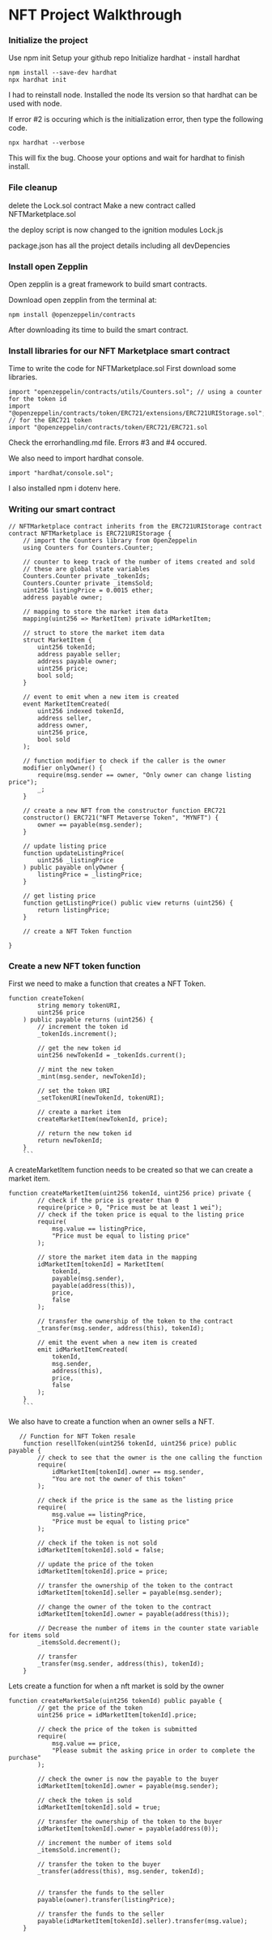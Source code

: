 # NFT Project Walkthrough

### Initialize the project

Use npm init
Setup your github repo
Initialize hardhat - install hardhat

```
npm install --save-dev hardhat
npx hardhat init
```

I had to reinstall node. Installed the node lts version so that hardhat can be used with node.

If error #2 is occuring which is the initialization error, then type the following code.

```
npx hardhat --verbose
```

This will fix the bug.
Choose your options and wait for hardhat to finish install.

### File cleanup

delete the Lock.sol contract
Make a new contract called NFTMarketplace.sol

the deploy script is now changed to the ignition modules Lock.js

package.json has all the project details including all devDepencies

### Install open Zepplin

Open zepplin is a great framework to build smart contracts.

Download open zepplin from the terminal at:

```
npm install @openzeppelin/contracts
```

After downloading its time to build the smart contract.

### Install libraries for our NFT Marketplace smart contract

Time to write the code for NFTMarketplace.sol
First download some libraries.

```
import "openzeppelin/contracts/utils/Counters.sol"; // using a counter for the token id
import "@openzeppelin/contracts/token/ERC721/extensions/ERC721URIStorage.sol"; // for the ERC721 token
import "@openzeppelin/contracts/token/ERC721/ERC721.sol
```

Check the errorhandling.md file. Errors #3 and #4 occured.

We also need to import hardhat console.

```
import "hardhat/console.sol";
```

I also installed npm i dotenv here.

### Writing our smart contract

```
// NFTMarketplace contract inherits from the ERC721URIStorage contract
contract NFTMarketplace is ERC721URIStorage {
    // import the Counters library from OpenZeppelin
    using Counters for Counters.Counter;

    // counter to keep track of the number of items created and sold
    // these are global state variables
    Counters.Counter private _tokenIds;
    Counters.Counter private _itemsSold;
    uint256 listingPrice = 0.0015 ether;
    address payable owner;

    // mapping to store the market item data
    mapping(uint256 => MarketItem) private idMarketItem;

    // struct to store the market item data
    struct MarketItem {
        uint256 tokenId;
        address payable seller;
        address payable owner;
        uint256 price;
        bool sold;
    }

    // event to emit when a new item is created
    event MarketItemCreated(
        uint256 indexed tokenId,
        address seller,
        address owner,
        uint256 price,
        bool sold
    );

    // function modifier to check if the caller is the owner
    modifier onlyOwner() {
        require(msg.sender == owner, "Only owner can change listing price");
        _;
    }

    // create a new NFT from the constructor function ERC721
    constructor() ERC721("NFT Metaverse Token", "MYNFT") {
        owner == payable(msg.sender);
    }

    // update listing price
    function updateListingPrice(
        uint256 _listingPrice
    ) public payable onlyOwner {
        listingPrice = _listingPrice;
    }

    // get listing price
    function getListingPrice() public view returns (uint256) {
        return listingPrice;
    }

    // create a NFT Token function

}
```

### Create a new NFT token function

First we need to make a function that creates a NFT Token.

````
function createToken(
        string memory tokenURI,
        uint256 price
    ) public payable returns (uint256) {
        // increment the token id
        _tokenIds.increment();

        // get the new token id
        uint256 newTokenId = _tokenIds.current();

        // mint the new token
        _mint(msg.sender, newTokenId);

        // set the token URI
        _setTokenURI(newTokenId, tokenURI);

        // create a market item
        createMarketItem(newTokenId, price);

        // return the new token id
        return newTokenId;
    }
    ```
````

A createMarketItem function needs to be created so that we can create a market item.

````
function createMarketItem(uint256 tokenId, uint256 price) private {
        // check if the price is greater than 0
        require(price > 0, "Price must be at least 1 wei");
        // check if the token price is equal to the listing price
        require(
            msg.value == listingPrice,
            "Price must be equal to listing price"
        );

        // store the market item data in the mapping
        idMarketItem[tokenId] = MarketItem(
            tokenId,
            payable(msg.sender),
            payable(address(this)),
            price,
            false
        );

        // transfer the ownership of the token to the contract
        _transfer(msg.sender, address(this), tokenId);

        // emit the event when a new item is created
        emit idMarketItemCreated(
            tokenId,
            msg.sender,
            address(this),
            price,
            false
        );
    }
    ```
````

We also have to create a function when an owner sells a NFT.

```
   // Function for NFT Token resale
    function resellToken(uint256 tokenId, uint256 price) public payable {
        // check to see that the owner is the one calling the function
        require(
            idMarketItem[tokenId].owner == msg.sender,
            "You are not the owner of this token"
        );

        // check if the price is the same as the listing price
        require(
            msg.value == listingPrice,
            "Price must be equal to listing price"
        );

        // check if the token is not sold
        idMarketItem[tokenId].sold = false;

        // update the price of the token
        idMarketItem[tokenId].price = price;

        // transfer the ownership of the token to the contract
        idMarketItem[tokenId].seller = payable(msg.sender);

        // change the owner of the token to the contract
        idMarketItem[tokenId].owner = payable(address(this));

        // Decrease the number of items in the counter state variable for items sold
        _itemsSold.decrement();

        // transfer
        _transfer(msg.sender, address(this), tokenId);
    }

```

Lets create a function for when a nft market is sold by the owner

```
function createMarketSale(uint256 tokenId) public payable {
        // get the price of the token
        uint256 price = idMarketItem[tokenId].price;

        // check the price of the token is submitted
        require(
            msg.value == price,
            "Please submit the asking price in order to complete the purchase"
        );

        // check the owner is now the payable to the buyer
        idMarketItem[tokenId].owner = payable(msg.sender);

        // check the token is sold
        idMarketItem[tokenId].sold = true;

        // transfer the ownership of the token to the buyer
        idMarketItem[tokenId].owner = payable(address(0));

        // increment the number of items sold
        _itemsSold.increment();

        // transfer the token to the buyer
        _transfer(address(this), msg.sender, tokenId);


        // transfer the funds to the seller
        payable(owner).transfer(listingPrice);

        // transfer the funds to the seller
        payable(idMarketItem[tokenId].seller).transfer(msg.value);
    }

```

